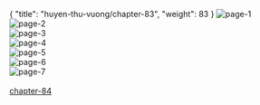 { "title": "huyen-thu-vuong/chapter-83", "weight": 83 }
<img src="huyen-thu-vuong_0083_01-f43f0c7d6fcdaa90ba307de832811296.webp" alt="page-1" origin="https://3.bp.blogspot.com/-cjIfmoG0dck/V0w8UUWw9cI/AAAAAAAHQVg/WVMy7WQQv-A/s0/Huyen-Thu-Vuong-Chapter-83-P-2.jpg"><br/>
<img src="huyen-thu-vuong_0083_02-343832e98be4ecc751693ee7e212983f.webp" alt="page-2" origin="https://3.bp.blogspot.com/-7ycQ97UAgyE/V0w8VtmuycI/AAAAAAAHQVk/Yyg_tOq5c_8/s0/Huyen-Thu-Vuong-Chapter-83-P-3.jpg"><br/>
<img src="huyen-thu-vuong_0083_03-99c2d021384476c0a6aebb0b4ec17f39.webp" alt="page-3" origin="https://3.bp.blogspot.com/-zBkkztlGgxA/V0w8W8d8MwI/AAAAAAAHQVo/o5SfEkn2g1c/s0/Huyen-Thu-Vuong-Chapter-83-P-4.jpg"><br/>
<img src="huyen-thu-vuong_0083_04-e02cac52e800db867dec6250cf51f2e8.webp" alt="page-4" origin="https://3.bp.blogspot.com/-C3OQEnNNTOw/V0w8YQaf7oI/AAAAAAAHQVs/44BlVpHWKYI/s0/Huyen-Thu-Vuong-Chapter-83-P-5.jpg"><br/>
<img src="huyen-thu-vuong_0083_05-95c190355d6c7dcdafac406f51c44904.webp" alt="page-5" origin="https://3.bp.blogspot.com/-KyCjQmCUoDU/V0w8ZjrOJaI/AAAAAAAHQVw/NymYAHJ-JoI/s0/Huyen-Thu-Vuong-Chapter-83-P-6.jpg"><br/>
<img src="huyen-thu-vuong_0083_06-1dedd242035ca69ab07e3add055cb876.webp" alt="page-6" origin="https://3.bp.blogspot.com/-esoKwONYQgk/V0w8av3ER4I/AAAAAAAHQV0/HXB-TQ8rLCA/s0/Huyen-Thu-Vuong-Chapter-83-P-7.jpg"><br/>
<img src="huyen-thu-vuong_0083_07-800x1138-832a86df44888c4a7fb5a86d5a9cbb14.webp" alt="page-7" origin="https://3.bp.blogspot.com/-X-fIGyjrCyc/V0w8cLkW5zI/AAAAAAAHQV4/tSMm6-9aRy4/s0/Huyen-Thu-Vuong-Chapter-83-P-8.jpg"><br/>
<br/><a class="nextchap" href="/huyen-thu-vuong/chapter-84">chapter-84</a>
